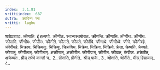 ```yaml
---
index:  3.1.81
vrittiindex:  687
sutra:  क्र्यादिभ्यः श्ना
vritti:  laghu 
---
```


शपोऽपवादः. क्रीणाति. ई हल्यघोः. क्रीणीतः. श्नाभ्यस्तयोरातः. क्रीणन्ति. क्रीणासि. क्रीणीथः. क्रीणीथ. क्रीणामि. क्रीणीवः. क्रीणीमः. क्रीणीते. क्रीणाते. क्रीणते. क्रीणीषे. क्रीणाथे. क्रीणीध्वे. क्रीणे. क्रीणीवहे. क्रीणीमहे. चिक्राय. चिक्रियतुः. चिक्रियुः. चिक्रयिथ, चिक्रेथ. चिक्रिय. चिक्रिये. क्रेता. क्रेष्यति, क्रेष्यते. क्रीणातु, क्रीणीतात्. क्रीणीताम्. अक्रीणात्, अक्रीणीत. क्रीणीयात्, क्रीणीत. क्रीयात्, क्रेषीष्ट. अक्रैषीत्, अक्रेष्यत.. प्रीञ् तर्पणे कान्तौ च.. 2.. प्रीणाति, प्रीणीते.. श्रीञ् पाके.. 3.. श्रीणाति, श्रीणीते.. मीञ् हिंसायाम्.. 4..

